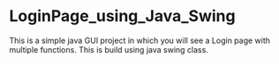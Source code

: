 # LoginPage_using_Java_Swing
This is a simple java GUI project in which you will see a Login page with multiple functions. This is build using java swing class.
